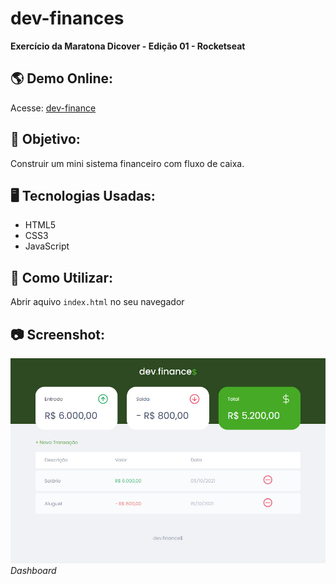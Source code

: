 # dev-finances
**Exercício da Maratona Dicover - Edição 01 - Rocketseat**

## :earth_americas: Demo Online: 
Acesse: [dev-finance](https://rafae1menezes.github.io/dev-finances-rocketseat/#)

## :memo: Objetivo: 
Construir um mini sistema financeiro com fluxo de caixa.

## :desktop_computer: Tecnologias Usadas:
* HTML5
* CSS3
* JavaScript

## :hammer: Como Utilizar:

Abrir aquivo `index.html` no seu navegador


## :camera: Screenshot:
![screenshot](./assets/screenshot.jpg) *Dashboard*
